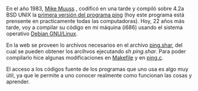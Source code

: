 <html><body><p>En el año 1983, <a href="http://ftp.arl.mil/~mike">Mike Muuss</a> , codificó en una tarde y compiló sobre 4.2a BSD UNIX la <a href="http://ftp.arl.mil/~mike/ping.html">primera versión del programa ping</a> (hoy este programa está prensente en practicamente todas las computadoras). Hoy, 22 años más tarde, voy a compilar su código en mi máquina (i686) usando el sistema operativo <a href="http://www.debian.org">Debian GNU/Linux</a>. 



En la web se proveen lo archivos necesarios en el archivo <a href="http://ftp.arl.army.mil/pub/ping.shar">ping.shar</a>, del cual se pueden obtener los arcihvos ejecutando <em>sh ping.shar</em>. Para poder compilarlo hice algunas modificaciones en <a href="http://firebirds.com.ar/~juanjo/wordpress/files/Makefile">Makefile</a> y en <a href="http://firebirds.com.ar/~juanjo/wordpress/files/ping.c">ping.c</a>.



El acceso a los códigos fuente de los programas que uno usa es algo muy útil, ya que le permite a uno conocer realmente como funcionan las cosas y aprender.

</p></body></html>